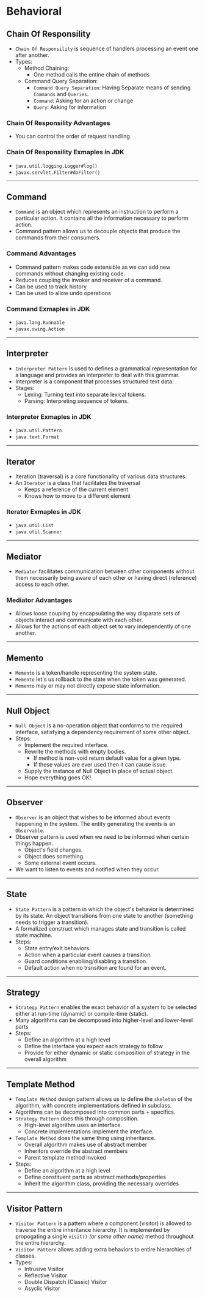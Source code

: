 # Behavioral

## Chain Of Responsility

* `Chain Of Responsility` is sequence of handlers processing an event one after another.
* Types:
  * Method Chaining:
    * One method calls the entine chain of methods
  * Command Query Separation:
    * `Command Query Separation`: Having Separate means of sending `Commands` and `Queries`.
    * `Command`: Asking for an action or change
    * `Query`: Asking for information

### Chain Of Responsility Advantages

* You can control the order of request handling.

### Chain Of Responsility Exmaples in JDK

* `java.util.logging.Logger#log()`
* `javax.servlet.Filter#doFilter()`

----

## Command

* `Command` is an object which represents an instruction to perform a particular action. It contains all the information necessary to perform action.
* Command pattern allows us to decouple objects that produce the commands from their consumers.

### Command Advantages

* Command pattern makes code extensible as we can add new commands without changing existing code.
* Reduces coupling the invoker and receiver of a command.
* Can be used to track history
* Can be used to allow undo operations

### Command Exmaples in JDK

* `java.lang.Runnable`
* `javax.swing.Action`

----

## Interpreter

* `Interpreter Pattern` is used to defines a grammatical representation for a language and provides an interpreter to deal with this grammar.
* Interpreter is a component that processes structured text data.
* Stages:
  * Lexing: Turning text into separate lexical tokens.
  * Parsing: Interpreting sequence of tokens.

### Interpreter Exmaples in JDK

* `java.util.Pattern`
* `java.text.Format`

----

## Iterator

* Iteration (traversal) is a core functionality of various data structures.
* An `Iterator` is a class that facilitates the traversal
  * Keeps a reference of the current element
  * Knows how to move to a different element

### Iterator Exmaples in JDK

* `java.util.List`
* `java.util.Scanner`

----

## Mediator

* `Mediator` facilitates communication between other components without them necessarily being aware of each other or having direct (reference) access to each other.

### Mediator Advantages

* Allows loose coupling by encapsulating the way disparate sets of objects interact and communicate with each other.
* Allows for the actions of each object set to vary independently of one another.

----

## Memento

* `Memento` is a token/handle representing the system state.
* `Memento` let's us rollback to the state when the token was generated.
* `Memento` may or may not directly expose state information.

----

## Null Object

* `Null Object` is a no-operation object that conforms to the required interface, satisfying a dependency requirement of some other object.
* Steps:
  * Implement the required interface.
  * Rewrite the methods with empty bodies.
    * If method is non-void return default value for a given type.
    * If these values are ever used then it can cause issue.
  * Supply the instance of Null Object in place of actual object.
  * Hope everything goes OK!

----

## Observer

* `Observer` is an object that wishes to be informed about events happening in the system. The entity generating the events is an `Observable`.
* Observer pattern is used when we need to be informed when certain things happen.
  * Object's field changes.
  * Object does something.
  * Some external event occurs.
* We want to listen to events and notified when they occur.

----

## State

* `State Pattern` is a pattern in which the object's behavior is determined by its state. An object transitions from one state to another (something needs to trigger a transition).
* A formalized construct which manages state and transition is called state machine.
* Steps:
  * State entry/exit behaviors.
  * Action when a particular event causes a transition.
  * Guard conditions enabliing/disabling a transition.
  * Default action when no trsnsition are found for an event.

----

## Strategy

* `Strategy Pattern` enables the exact behavior of a system to be selected either at run-time (dynamic) or compile-time (static).
* Many algorithms can be decomposed into higher-level and lower-level parts
* Steps:
  * Define an algorithm at a high level
  * Define the interface you expect each strategy to follow
  * Provide for either dynamic or static composition of strategy in the overall algorithm

----

## Template Method

* `Template Method` design pattern allows us to define the `skeleton` of the algorithm, with concrete implementations defined in subclass.
* Algorithms can be decomposed into common parts + specifics.
* `Strategy Pattern` does this through composition.
  * High-level algorithm uses an interface.
  * Concrete implementations implement the interface.
* `Template Method` does the same thing using inheritance.
  * Overall algorithm makes use of abstract member
  * Inheritors override the abstract members
  * Parent template method invoked
* Steps:
  * Define an algorithm at a high level
  * Define constituent parts as abstract methods/properties
  * Inherit the algorithm class, providing the necessary overrides

----

## Visitor Pattern

* `Visitor Pattern` is a pattern where a component (visitor) is allowed to traverse the entire inheritance hierarchy. It is implemented by propogating a single `visit()` _(or some other name)_ method throughout the entire hierarchy.
* `Visitor Pattern` allows adding extra behaviors to entire hierarchies of classes.
* Types:
  * Intrusive Visitor
  * Reflective Visitor
  * Double Dispatch (Classic) Visitor
  * Asyclic Visitor
